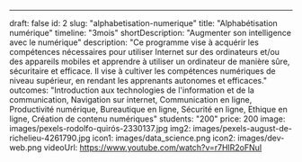 ---

draft: false
id: 2
slug: "alphabetisation-numerique"
title: "Alphabétisation numérique"
timeline: "3mois"
shortDescription: "Augmenter son intelligence avec le numérique"
description: "Ce programme vise à acquérir les compétences nécessaires pour utiliser Internet sur des ordinateurs et/ou des appareils mobiles et apprendre à utiliser un ordinateur de manière sûre, sécuritaire et efficace. Il vise à cultiver les compétences numériques de niveau supérieur, en rendant les apprenants autonomes et efficaces."
outcomes: "Introduction aux technologies de l'information et de la communication, Navigation sur internet, Communication en ligne, Productivité numérique, Bureautique en ligne, Sécurité en ligne, Ethique en ligne, Création de contenu numériques"
students: "200"
price: 200
image: images/pexels-rodolfo-quirós-2330137.jpg
img2: images/pexels-august-de-richelieu-4261790.jpg
icon1: images/data_science.png
icon2: images/dev-web.png
videoUrl: https://www.youtube.com/watch?v=r7HlR2oFNuI
